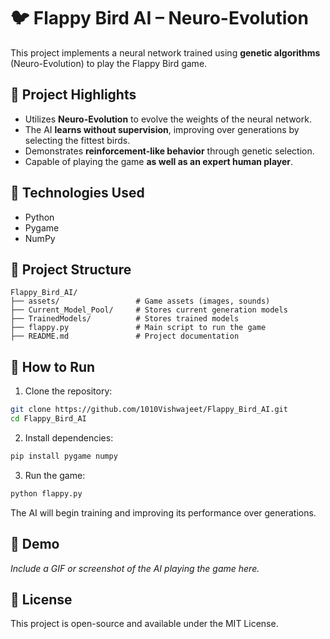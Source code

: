 # 🐦 Flappy Bird AI – Neuro-Evolution

This project implements a neural network trained using **genetic algorithms** (Neuro-Evolution) to play the Flappy Bird game.

## 🧠 Project Highlights

- Utilizes **Neuro-Evolution** to evolve the weights of the neural network.
- The AI **learns without supervision**, improving over generations by selecting the fittest birds.
- Demonstrates **reinforcement-like behavior** through genetic selection.
- Capable of playing the game **as well as an expert human player**.

## 🚀 Technologies Used

- Python
- Pygame
- NumPy

## 📂 Project Structure

```
Flappy_Bird_AI/
├── assets/                 # Game assets (images, sounds)
├── Current_Model_Pool/     # Stores current generation models
├── TrainedModels/          # Stores trained models
├── flappy.py               # Main script to run the game
├── README.md               # Project documentation
```

## 🏁 How to Run

1. Clone the repository:

```bash
git clone https://github.com/1010Vishwajeet/Flappy_Bird_AI.git
cd Flappy_Bird_AI
```

2. Install dependencies:

```bash
pip install pygame numpy
```

3. Run the game:

```bash
python flappy.py
```

The AI will begin training and improving its performance over generations.

## 📸 Demo

*Include a GIF or screenshot of the AI playing the game here.*

## 📜 License

This project is open-source and available under the MIT License.
